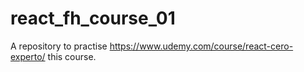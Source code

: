 # react_fh_course_01
A repository to practise https://www.udemy.com/course/react-cero-experto/ this course.
